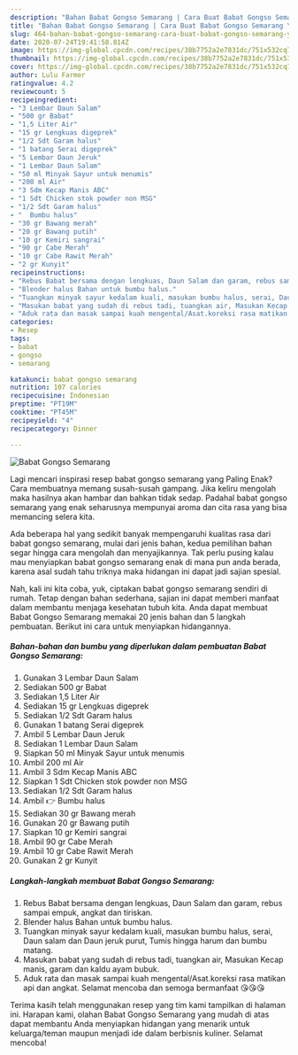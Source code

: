 ```yaml
---
description: "Bahan Babat Gongso Semarang | Cara Buat Babat Gongso Semarang Yang Lezat Sekali"
title: "Bahan Babat Gongso Semarang | Cara Buat Babat Gongso Semarang Yang Lezat Sekali"
slug: 464-bahan-babat-gongso-semarang-cara-buat-babat-gongso-semarang-yang-lezat-sekali
date: 2020-07-24T19:41:58.814Z
image: https://img-global.cpcdn.com/recipes/38b7752a2e7831dc/751x532cq70/babat-gongso-semarang-foto-resep-utama.jpg
thumbnail: https://img-global.cpcdn.com/recipes/38b7752a2e7831dc/751x532cq70/babat-gongso-semarang-foto-resep-utama.jpg
cover: https://img-global.cpcdn.com/recipes/38b7752a2e7831dc/751x532cq70/babat-gongso-semarang-foto-resep-utama.jpg
author: Lulu Farmer
ratingvalue: 4.2
reviewcount: 5
recipeingredient:
- "3 Lembar Daun Salam"
- "500 gr Babat"
- "1,5 Liter Air"
- "15 gr Lengkuas digeprek"
- "1/2 Sdt Garam halus"
- "1 batang Serai digeprek"
- "5 Lembar Daun Jeruk"
- "1 Lembar Daun Salam"
- "50 ml Minyak Sayur untuk menumis"
- "200 ml Air"
- "3 Sdm Kecap Manis ABC"
- "1 Sdt Chicken stok powder non MSG"
- "1/2 Sdt Garam halus"
- "  Bumbu halus"
- "30 gr Bawang merah"
- "20 gr Bawang putih"
- "10 gr Kemiri sangrai"
- "90 gr Cabe Merah"
- "10 gr Cabe Rawit Merah"
- "2 gr Kunyit"
recipeinstructions:
- "Rebus Babat bersama dengan lengkuas, Daun Salam dan garam, rebus sampai empuk, angkat dan tiriskan."
- "Blender halus Bahan untuk bumbu halus."
- "Tuangkan minyak sayur kedalam kuali, masukan bumbu halus, serai, Daun salam dan Daun jeruk purut, Tumis hingga harum dan bumbu matang."
- "Masukan babat yang sudah di rebus tadi, tuangkan air, Masukan Kecap manis, garam dan kaldu ayam bubuk."
- "Aduk rata dan masak sampai kuah mengental/Asat.koreksi rasa matikan api dan angkat. Selamat mencoba dan semoga bermanfaat 😘😘😘"
categories:
- Resep
tags:
- babat
- gongso
- semarang

katakunci: babat gongso semarang 
nutrition: 107 calories
recipecuisine: Indonesian
preptime: "PT19M"
cooktime: "PT45M"
recipeyield: "4"
recipecategory: Dinner

---
```



![Babat Gongso Semarang](https://img-global.cpcdn.com/recipes/38b7752a2e7831dc/751x532cq70/babat-gongso-semarang-foto-resep-utama.jpg)

Lagi mencari inspirasi resep babat gongso semarang yang Paling Enak? Cara membuatnya memang susah-susah gampang. Jika keliru mengolah maka hasilnya akan hambar dan bahkan tidak sedap. Padahal babat gongso semarang yang enak seharusnya mempunyai aroma dan cita rasa yang bisa memancing selera kita.



Ada beberapa hal yang sedikit banyak mempengaruhi kualitas rasa dari babat gongso semarang, mulai dari jenis bahan, kedua pemilihan bahan segar hingga cara mengolah dan menyajikannya. Tak perlu pusing kalau mau menyiapkan babat gongso semarang enak di mana pun anda berada, karena asal sudah tahu triknya maka hidangan ini dapat jadi sajian spesial.


Nah, kali ini kita coba, yuk, ciptakan babat gongso semarang sendiri di rumah. Tetap dengan bahan sederhana, sajian ini dapat memberi manfaat dalam membantu menjaga kesehatan tubuh kita. Anda dapat membuat Babat Gongso Semarang memakai 20 jenis bahan dan 5 langkah pembuatan. Berikut ini cara untuk menyiapkan hidangannya.

<!--inarticleads1-->

##### Bahan-bahan dan bumbu yang diperlukan dalam pembuatan Babat Gongso Semarang:

1. Gunakan 3 Lembar Daun Salam
1. Sediakan 500 gr Babat
1. Sediakan 1,5 Liter Air
1. Sediakan 15 gr Lengkuas digeprek
1. Sediakan 1/2 Sdt Garam halus
1. Gunakan 1 batang Serai digeprek
1. Ambil 5 Lembar Daun Jeruk
1. Sediakan 1 Lembar Daun Salam
1. Siapkan 50 ml Minyak Sayur untuk menumis
1. Ambil 200 ml Air
1. Ambil 3 Sdm Kecap Manis ABC
1. Siapkan 1 Sdt Chicken stok powder non MSG
1. Sediakan 1/2 Sdt Garam halus
1. Ambil  👉 Bumbu halus
1. Sediakan 30 gr Bawang merah
1. Gunakan 20 gr Bawang putih
1. Siapkan 10 gr Kemiri sangrai
1. Ambil 90 gr Cabe Merah
1. Ambil 10 gr Cabe Rawit Merah
1. Gunakan 2 gr Kunyit




<!--inarticleads2-->

##### Langkah-langkah membuat Babat Gongso Semarang:

1. Rebus Babat bersama dengan lengkuas, Daun Salam dan garam, rebus sampai empuk, angkat dan tiriskan.
1. Blender halus Bahan untuk bumbu halus.
1. Tuangkan minyak sayur kedalam kuali, masukan bumbu halus, serai, Daun salam dan Daun jeruk purut, Tumis hingga harum dan bumbu matang.
1. Masukan babat yang sudah di rebus tadi, tuangkan air, Masukan Kecap manis, garam dan kaldu ayam bubuk.
1. Aduk rata dan masak sampai kuah mengental/Asat.koreksi rasa matikan api dan angkat. Selamat mencoba dan semoga bermanfaat 😘😘😘




Terima kasih telah menggunakan resep yang tim kami tampilkan di halaman ini. Harapan kami, olahan Babat Gongso Semarang yang mudah di atas dapat membantu Anda menyiapkan hidangan yang menarik untuk keluarga/teman maupun menjadi ide dalam berbisnis kuliner. Selamat mencoba!
